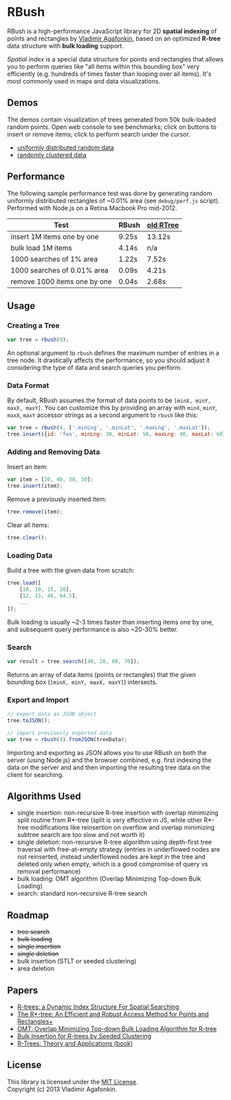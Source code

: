 RBush
=====

RBush is a high-performance JavaScript library for 2D **spatial indexing** of points and rectangles
by [Vladimir Agafonkin](http://github.com/mourner),
based on an optimized **R-tree** data structure with **bulk loading** support.

*Spatial index* is a special data structure for points and rectangles
that allows you to perform queries like "all items within this bounding box" very efficiently
(e.g. hundreds of times faster than looping over all items).
It's most commonly used in maps and data visualizations.

## Demos

The demos contain visualization of trees generated from 50k bulk-loaded random points.
Open web console to see benchmarks;
click on buttons to insert or remove items;
click to perform search under the cursor.

* [uniformly distributed random data](http://mourner.github.io/rbush/viz/viz-uniform.html)
* [randomly clustered data](http://mourner.github.io/rbush/viz/viz-cluster.html)

## Performance

The following sample performance test was done by generating
random uniformly distributed rectangles of ~0.01% area (see `debug/perf.js` script).
Performed with Node.js on a Retina Macbook Pro mid-2012.

Test                         | RBush  | [old RTree](https://github.com/imbcmdth/RTree)
---------------------------- | ------ | ------
insert 1M items one by one   | 9.25s  | 13.12s
bulk load 1M items           | 4.14s  | n/a
1000 searches of 1% area     | 1.22s  | 7.52s
1000 searches of 0.01% area  | 0.09s  | 4.21s
remove 1000 items one by one | 0.04s  | 2.68s

## Usage

### Creating a Tree

```js
var tree = rbush(9);
```

An optional argument to `rbush` defines the maximum number of entries in a tree node.
It drastically affects the performance, so you should adjust it
considering the type of data and search queries you perform.

### Data Format

By default, RBush assumes the format of data points to be `[minX, minY, maxX, maxY]`.
You can customize this by providing an array with `minX`, `minY`, `maxX`, `maxY` accessor strings
as a second argument to `rbush` like this:

```js
var tree = rbush(4, ['.minLng', '.minLat', '.maxLng', '.maxLat']);
tree.insert({id: 'foo', minLng: 30, minLat: 50, maxLng: 40, maxLat: 60});
```

### Adding and Removing Data

Insert an item:

```js
var item = [20, 40, 30, 50];
tree.insert(item);
```

Remove a previously inserted item:

```js
tree.remove(item);
```

Clear all items:

```js
tree.clear();
```

### Loading Data

Build a tree with the given data from scratch:

```js
tree.load([
	[10, 10, 15, 20],
	[12, 15, 40, 64.5],
	...
]);
```

Bulk loading is usually ~2-3 times faster than inserting items one by one,
and subsequent query performance is also ~20-30% better.

### Search

```js
var result = tree.search([40, 20, 80, 70]);
```

Returns an array of data items (points or rectangles) that the given bounding box (`[minX, minY, maxX, maxY]`) intersects.

### Export and Import

```js
// export data as JSON object
tree.toJSON();

// import previously exported data
var tree = rbush(4).fromJSON(treeData);
```

Importing and exporting as JSON allows you to use RBush on both the server (using Node.js) and the browser combined,
e.g. first indexing the data on the server and and then importing the resulting tree data on the client for searching.

## Algorithms Used

* single insertion: non-recursive R-tree insertion with overlap minimizing split routine from R*-tree (split is very effective in JS, while other R*-tree modifications like reinsertion on overflow and overlap minimizing subtree search are too slow and not worth it)
* single deletion: non-recursive R-tree algorithm using depth-first tree traversal with free-at-empty strategy (entries in underflowed nodes are not reinserted, instead underflowed nodes are kept in the tree and deleted only when empty, which is a good compromise of query vs removal performance)
* bulk loading: OMT algorithm (Overlap Minimizing Top-down Bulk Loading)
* search: standard non-recursive R-tree search

## Roadmap

* ~~tree search~~
* ~~bulk loading~~
* ~~single insertion~~
* ~~single deletion~~
* bulk insertion (STLT or seeded clustering)
* area deletion

## Papers

* [R-trees: a Dynamic Index Structure For Spatial Searching](http://www-db.deis.unibo.it/courses/SI-LS/papers/Gut84.pdf)
* [The R*-tree: An Efficient and Robust Access Method for Points and Rectangles+](http://dbs.mathematik.uni-marburg.de/publications/myPapers/1990/BKSS90.pdf)
* [OMT: Overlap Minimizing Top-down Bulk Loading Algorithm for R-tree](http://ftp.informatik.rwth-aachen.de/Publications/CEUR-WS/Vol-74/files/FORUM_18.pdf)
* [Bulk Insertion for R-trees by Seeded Clustering](http://www.cs.arizona.edu/~bkmoon/papers/dke06-bulk.pdf)
* [R-Trees: Theory and Applications (book)](http://metro-natshar-31-71.brain.net.pk/articles/1852339772.pdf)

## License

This library is licensed under the [MIT License](http://opensource.org/licenses/MIT).<br>
Copyright (c) 2013 Vladimir Agafonkin.
